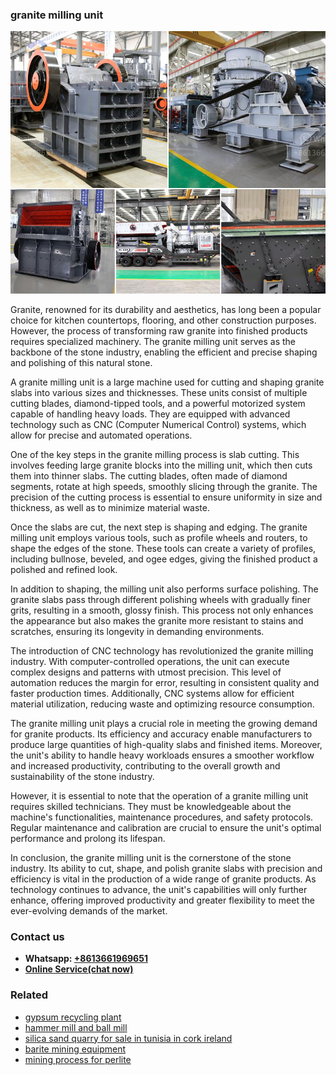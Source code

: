 <h3>granite milling unit</h3><img src='1706755805.jpg' alt=''><p>Granite, renowned for its durability and aesthetics, has long been a popular choice for kitchen countertops, flooring, and other construction purposes. However, the process of transforming raw granite into finished products requires specialized machinery. The granite milling unit serves as the backbone of the stone industry, enabling the efficient and precise shaping and polishing of this natural stone.</p><p>A granite milling unit is a large machine used for cutting and shaping granite slabs into various sizes and thicknesses. These units consist of multiple cutting blades, diamond-tipped tools, and a powerful motorized system capable of handling heavy loads. They are equipped with advanced technology such as CNC (Computer Numerical Control) systems, which allow for precise and automated operations.</p><p>One of the key steps in the granite milling process is slab cutting. This involves feeding large granite blocks into the milling unit, which then cuts them into thinner slabs. The cutting blades, often made of diamond segments, rotate at high speeds, smoothly slicing through the granite. The precision of the cutting process is essential to ensure uniformity in size and thickness, as well as to minimize material waste.</p><p>Once the slabs are cut, the next step is shaping and edging. The granite milling unit employs various tools, such as profile wheels and routers, to shape the edges of the stone. These tools can create a variety of profiles, including bullnose, beveled, and ogee edges, giving the finished product a polished and refined look.</p><p>In addition to shaping, the milling unit also performs surface polishing. The granite slabs pass through different polishing wheels with gradually finer grits, resulting in a smooth, glossy finish. This process not only enhances the appearance but also makes the granite more resistant to stains and scratches, ensuring its longevity in demanding environments.</p><p>The introduction of CNC technology has revolutionized the granite milling industry. With computer-controlled operations, the unit can execute complex designs and patterns with utmost precision. This level of automation reduces the margin for error, resulting in consistent quality and faster production times. Additionally, CNC systems allow for efficient material utilization, reducing waste and optimizing resource consumption.</p><p>The granite milling unit plays a crucial role in meeting the growing demand for granite products. Its efficiency and accuracy enable manufacturers to produce large quantities of high-quality slabs and finished items. Moreover, the unit's ability to handle heavy workloads ensures a smoother workflow and increased productivity, contributing to the overall growth and sustainability of the stone industry.</p><p>However, it is essential to note that the operation of a granite milling unit requires skilled technicians. They must be knowledgeable about the machine's functionalities, maintenance procedures, and safety protocols. Regular maintenance and calibration are crucial to ensure the unit's optimal performance and prolong its lifespan.</p><p>In conclusion, the granite milling unit is the cornerstone of the stone industry. Its ability to cut, shape, and polish granite slabs with precision and efficiency is vital in the production of a wide range of granite products. As technology continues to advance, the unit's capabilities will only further enhance, offering improved productivity and greater flexibility to meet the ever-evolving demands of the market.</p><h3>Contact us</h3><ul><li><strong>Whatsapp:&nbsp;<a href="https://wa.me/8613661969651">+8613661969651</a></strong></li><li><a href="https://swt.shibang-china.com/?git&amp;zhl&amp;granite milling unit"><strong>Online Service(chat now)</strong></a></li></ul><h3>Related</h3><ul><li><a href='gypsum recycling plant.md'>gypsum recycling plant</a></li><li><a href='hammer mill and ball mill.md'>hammer mill and ball mill</a></li><li><a href='silica sand quarry for sale in tunisia in cork ireland.md'>silica sand quarry for sale in tunisia in cork ireland</a></li><li><a href='barite mining equipment.md'>barite mining equipment</a></li><li><a href='mining process for perlite.md'>mining process for perlite</a></li></ul>